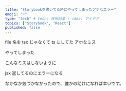 ```yaml
---
title: "Storybookを書いてる時にやってしまったアホなエラー"
emoji: "💦"
type: "tech" # tech: 技術記事 / idea: アイデア
topics: ["Storybook", "React"]
published: false
---
```


file 名を tsx じゃなくて ts にしてた
アホなミス

やってしまった

こんなミスはしないように

jsx 返してるのにエラーになる

なかなか気づかなかったので、誰かの助けになれば幸いです。
